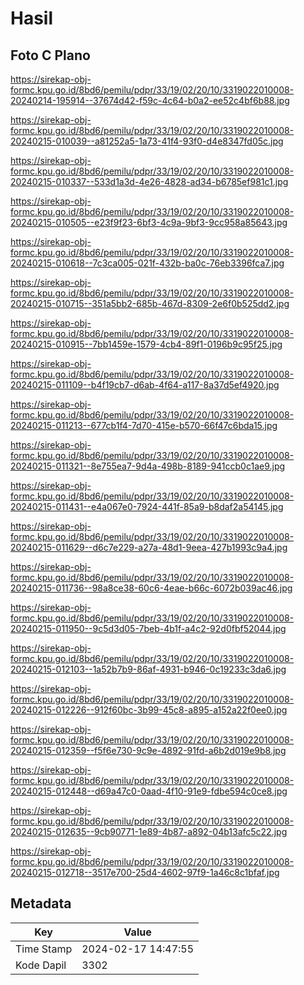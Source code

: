 # Hasil

## Foto C Plano

https://sirekap-obj-formc.kpu.go.id/8bd6/pemilu/pdpr/33/19/02/20/10/3319022010008-20240214-195914--37674d42-f59c-4c64-b0a2-ee52c4bf6b88.jpg

https://sirekap-obj-formc.kpu.go.id/8bd6/pemilu/pdpr/33/19/02/20/10/3319022010008-20240215-010039--a81252a5-1a73-41f4-93f0-d4e8347fd05c.jpg

https://sirekap-obj-formc.kpu.go.id/8bd6/pemilu/pdpr/33/19/02/20/10/3319022010008-20240215-010337--533d1a3d-4e26-4828-ad34-b6785ef981c1.jpg

https://sirekap-obj-formc.kpu.go.id/8bd6/pemilu/pdpr/33/19/02/20/10/3319022010008-20240215-010505--e23f9f23-6bf3-4c9a-9bf3-9cc958a85643.jpg

https://sirekap-obj-formc.kpu.go.id/8bd6/pemilu/pdpr/33/19/02/20/10/3319022010008-20240215-010618--7c3ca005-021f-432b-ba0c-76eb3396fca7.jpg

https://sirekap-obj-formc.kpu.go.id/8bd6/pemilu/pdpr/33/19/02/20/10/3319022010008-20240215-010715--351a5bb2-685b-467d-8309-2e6f0b525dd2.jpg

https://sirekap-obj-formc.kpu.go.id/8bd6/pemilu/pdpr/33/19/02/20/10/3319022010008-20240215-010915--7bb1459e-1579-4cb4-89f1-0196b9c95f25.jpg

https://sirekap-obj-formc.kpu.go.id/8bd6/pemilu/pdpr/33/19/02/20/10/3319022010008-20240215-011109--b4f19cb7-d6ab-4f64-a117-8a37d5ef4920.jpg

https://sirekap-obj-formc.kpu.go.id/8bd6/pemilu/pdpr/33/19/02/20/10/3319022010008-20240215-011213--677cb1f4-7d70-415e-b570-66f47c6bda15.jpg

https://sirekap-obj-formc.kpu.go.id/8bd6/pemilu/pdpr/33/19/02/20/10/3319022010008-20240215-011321--8e755ea7-9d4a-498b-8189-941ccb0c1ae9.jpg

https://sirekap-obj-formc.kpu.go.id/8bd6/pemilu/pdpr/33/19/02/20/10/3319022010008-20240215-011431--e4a067e0-7924-441f-85a9-b8daf2a54145.jpg

https://sirekap-obj-formc.kpu.go.id/8bd6/pemilu/pdpr/33/19/02/20/10/3319022010008-20240215-011629--d6c7e229-a27a-48d1-9eea-427b1993c9a4.jpg

https://sirekap-obj-formc.kpu.go.id/8bd6/pemilu/pdpr/33/19/02/20/10/3319022010008-20240215-011736--98a8ce38-60c6-4eae-b66c-6072b039ac46.jpg

https://sirekap-obj-formc.kpu.go.id/8bd6/pemilu/pdpr/33/19/02/20/10/3319022010008-20240215-011950--9c5d3d05-7beb-4b1f-a4c2-92d0fbf52044.jpg

https://sirekap-obj-formc.kpu.go.id/8bd6/pemilu/pdpr/33/19/02/20/10/3319022010008-20240215-012103--1a52b7b9-86af-4931-b946-0c19233c3da6.jpg

https://sirekap-obj-formc.kpu.go.id/8bd6/pemilu/pdpr/33/19/02/20/10/3319022010008-20240215-012226--912f60bc-3b99-45c8-a895-a152a22f0ee0.jpg

https://sirekap-obj-formc.kpu.go.id/8bd6/pemilu/pdpr/33/19/02/20/10/3319022010008-20240215-012359--f5f6e730-9c9e-4892-91fd-a6b2d019e9b8.jpg

https://sirekap-obj-formc.kpu.go.id/8bd6/pemilu/pdpr/33/19/02/20/10/3319022010008-20240215-012448--d69a47c0-0aad-4f10-91e9-fdbe594c0ce8.jpg

https://sirekap-obj-formc.kpu.go.id/8bd6/pemilu/pdpr/33/19/02/20/10/3319022010008-20240215-012635--9cb90771-1e89-4b87-a892-04b13afc5c22.jpg

https://sirekap-obj-formc.kpu.go.id/8bd6/pemilu/pdpr/33/19/02/20/10/3319022010008-20240215-012718--3517e700-25d4-4602-97f9-1a46c8c1bfaf.jpg


## Metadata

| Key        | Value               |
| ---------- | ------------------- |
| Time Stamp | 2024-02-17 14:47:55 |
| Kode Dapil | 3302                |




